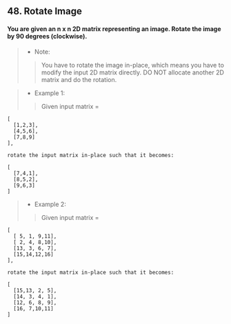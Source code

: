 ## 48. Rotate Image
#### You are given an n x n 2D matrix representing an image. Rotate the image by 90 degrees (clockwise).

>* Note:
>> You have to rotate the image in-place, which means you have to modify the input 2D matrix directly. DO NOT allocate another 2D matrix and do the rotation.

>* Example 1:
>> Given input matrix = 
```
[
  [1,2,3],
  [4,5,6],
  [7,8,9]
],

rotate the input matrix in-place such that it becomes:

[
  [7,4,1],
  [8,5,2],
  [9,6,3]
]
```

>* Example 2:
>> Given input matrix =
```
[
  [ 5, 1, 9,11],
  [ 2, 4, 8,10],
  [13, 3, 6, 7],
  [15,14,12,16]
], 

rotate the input matrix in-place such that it becomes:

[
  [15,13, 2, 5],
  [14, 3, 4, 1],
  [12, 6, 8, 9],
  [16, 7,10,11]
]
```